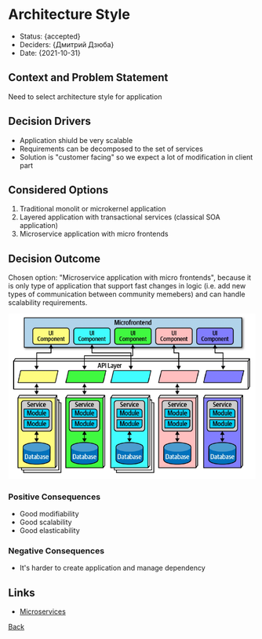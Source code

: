 # Architecture Style

* Status: {accepted} <!-- optional -->
* Deciders: {Дмитрий Дзюба} <!-- optional -->
* Date: {2021-10-31} <!-- optional -->


## Context and Problem Statement

Need to select architecture style for application 

## Decision Drivers <!-- optional -->

* Application shiuld be very scalable
* Requirements can be decomposed to the set of services
* Solution is "customer facing" so we expect a lot of modification in client part

## Considered Options

1. Traditional monolit or microkernel application
1. Layered application with transactional services (classical SOA application)
1. Microservice application with micro frontends


## Decision Outcome

Chosen option: "Microservice application with micro frontends", because it is only type of application that support fast changes in logic (i.e. add new types of communication between community memebers) and can handle scalability requirements.

![microservices](../img/microservice.png "Microservices")

### Positive Consequences <!-- optional -->

* Good modifiability
* Good scalability
* Good elasticability


### Negative Consequences <!-- optional -->

* It's harder to create application and manage dependency


## Links <!-- optional -->

* [Microservices](https://martinfowler.com/articles/microservices.html)

[Back](README.md)